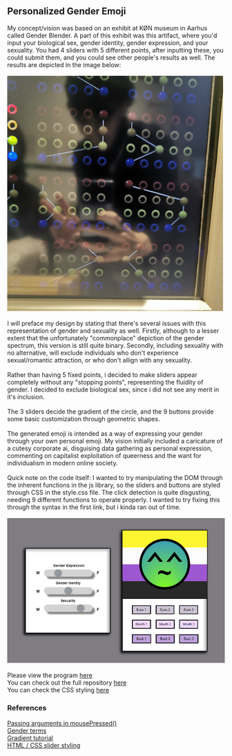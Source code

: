 ## Personalized Gender Emoji
My concept/vision was based on an exhibit at KØN museum in Aarhus called Gender Blender. A part of this exhibit was this artifact, where you'd input your biological sex, gender identity, gender expression, and your sexuality. You had 4 sliders with 5 different points, after inputting these, you could submit them, and you could see other people's results as well. The results are depicted in the image below: <br> <br>
![This image depicts an example from the KØN exhibit](koenexampleresize.png "Example from exhibit")
<br> <br>
I will preface my design by stating that there's several issues with this representation of gender and sexuality as well. Firstly, although to a lesser extent that the unfortunately "commonplace" depiction of the gender spectrum, this version is still quite binary. Secondly, including sexuality with no alternative, will exclude individuals who don't experience sexual/romantic attraction, or who don't allign with any sexuality. 
<br> <br>
Rather than having 5 fixed points, i decided to make sliders appear completely without any "stopping points", representing the fluidity of gender. I decided to exclude biological sex, since i did not see any merit in it's inclusion. 
<br> <br>
The 3 sliders decide the gradient of the circle, and the 9 buttons provide some basic customization through geometric shapes. 
<br> <br>
The generated emoji is intended as a way of expressing your gender through your own personal emoji. My vision initially included a caricature of a cutesy corporate ai, disguising data gathering as personal expression, commenting on capitalist exploitation of queerness and the want for individualism in modern online society. 
<br> <br>
Quick note on the code itself: I wanted to try manipulating the DOM through the inherent functions in the js library, so the sliders and buttons are styled through CSS in the style.css file. The click detection is quite disgusting, needing 9 different functions to operate properly. I wanted to try fixing this through the syntax in the first link, but i kinda ran out of time. 
<br> <br>
![This image depicts my gender as an example](genderemojiex.png "My gender emoji")
<br> <br>
Please view the program [here](https://9plus10savage.gitlab.io/aesthetic-programming/miniX2) <br>
You can check out the full repository [here](https://gitlab.com/9plus10savage/aesthetic-programming/-/blob/main/miniX2/sketch.js) <br>
You can check the CSS styling [here](https://gitlab.com/9plus10savage/aesthetic-programming/-/blob/main/miniX2/style.css)

### **References**
[Passing arguments in mousePressed()](https://stackoverflow.com/questions/35680778/p5js-button-mousepressed-calls-function-arguments)
<br>
[Gender terms](https://myhealth.alberta.ca/Alberta/Pages/gender-ID-expression-LGBTQ.aspx)
<br>
[Gradient tutorial](https://www.youtube.com/watch?v=-MUOweQ6wac)
<br>
[HTML / CSS slider styling](https://www.w3schools.com/howto/howto_js_rangeslider.asp)

